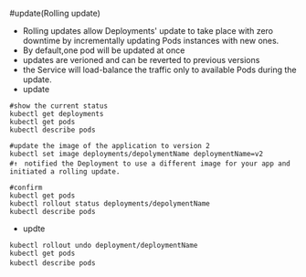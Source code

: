 #update(Rolling update)
- Rolling updates allow Deployments' update to take place with zero downtime by incrementally updating Pods instances with new ones. 
- By default,one pod will be updated at once
- updates are verioned and can be reverted to previous versions
- the Service will load-balance the traffic only to available Pods during the update. 
- update
```
#show the current status
kubectl get deployments
kubectl get pods
kubectl describe pods

#update the image of the application to version 2
kubectl set image deployments/depolymentName deploymentName=v2 
#↑　notified the Deployment to use a different image for your app and initiated a rolling update.

#confirm
kubectl get pods
kubectl rollout status deployments/depolymentName
kubectl describe pods

```  

- updte
```
kubectl rollout undo deployment/deploymentName
kubectl get pods
kubectl describe pods　
```